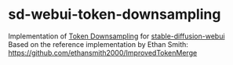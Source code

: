 # sd-webui-token-downsampling

Implementation of [Token Downsampling](https://arxiv.org/abs/2402.13573) for [stable-diffusion-webui](https://github.com/AUTOMATIC1111/stable-diffusion-webui)  
Based on the reference implementation by Ethan Smith: https://github.com/ethansmith2000/ImprovedTokenMerge

<!-- TODO: add example images -->